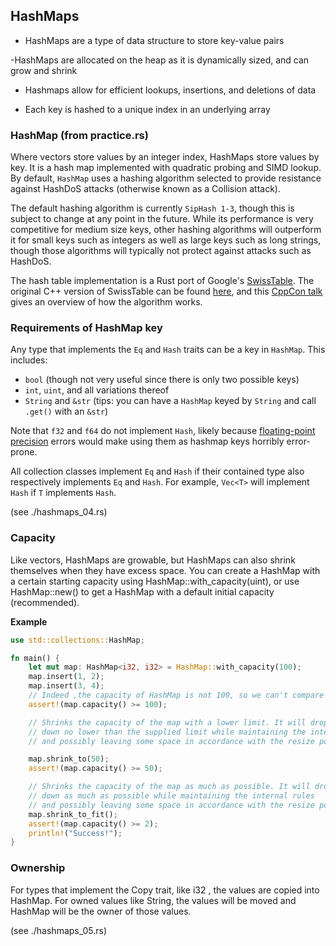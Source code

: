 ## HashMaps

- HashMaps are a type of data structure to store key-value pairs

-HashMaps are allocated on the heap as it is dynamically sized, and can grow and
shrink

- Hashmaps allow for efficient lookups, insertions, and deletions of data

- Each key is hashed to a unique index in an underlying array

### HashMap (from practice.rs)

Where vectors store values by an integer index, HashMaps store values by key. It
is a hash map implemented with quadratic probing and SIMD lookup. By default,
`HashMap` uses a hashing algorithm selected to provide resistance against
HashDoS attacks (otherwise known as a Collision attack).

The default hashing algorithm is currently `SipHash 1-3`, though this is subject
to change at any point in the future. While its performance is very competitive
for medium size keys, other hashing algorithms will outperform it for small keys
such as integers as well as large keys such as long strings, though those
algorithms will typically not protect against attacks such as HashDoS.

The hash table implementation is a Rust port of Google's [SwissTable](https://abseil.io/blog/20180927-swisstables). The original C++ version of SwissTable can be found [here](https://github.com/abseil/abseil-cpp/blob/master/absl/container/internal/raw_hash_set.h), and this [CppCon talk](https://www.youtube.com/watch?v=ncHmEUmJZf4) gives an overview of how the algorithm works.

### Requirements of HashMap key

Any type that implements the `Eq` and `Hash` traits can be a key in `HashMap`. This includes:

- `bool` (though not very useful since there is only two possible keys)
- `int`, `uint`, and all variations thereof
- `String` and `&str` (tips: you can have a `HashMap` keyed by `String` and call `.get()` with an `&str`)

Note that `f32` and `f64` do not implement `Hash`, likely because [floating-point precision](https://en.wikipedia.org/wiki/Floating-point_arithmetic#Accuracy_problems) errors would make using them as hashmap keys horribly error-prone.

All collection classes implement `Eq` and `Hash` if their contained type also respectively implements `Eq` and `Hash`. For example, `Vec<T>` will implement `Hash` if `T` implements `Hash`.

(see ./hashmaps_04.rs)

### Capacity

Like vectors, HashMaps are growable, but HashMaps can also shrink themselves when they have excess space. You can create a HashMap with a certain starting capacity using HashMap::with_capacity(uint), or use HashMap::new() to get a HashMap with a default initial capacity (recommended).

**Example**

```rust
use std::collections::HashMap;

fn main() {
    let mut map: HashMap<i32, i32> = HashMap::with_capacity(100);
    map.insert(1, 2);
    map.insert(3, 4);
    // Indeed ,the capacity of HashMap is not 100, so we can't compare the equality here.
    assert!(map.capacity() >= 100);

    // Shrinks the capacity of the map with a lower limit. It will drop
    // down no lower than the supplied limit while maintaining the internal rules
    // and possibly leaving some space in accordance with the resize policy.

    map.shrink_to(50);
    assert!(map.capacity() >= 50);

    // Shrinks the capacity of the map as much as possible. It will drop
    // down as much as possible while maintaining the internal rules
    // and possibly leaving some space in accordance with the resize policy.
    map.shrink_to_fit();
    assert!(map.capacity() >= 2);
    println!("Success!");
}
```

### Ownership

For types that implement the Copy trait, like i32 , the values are copied into HashMap. For owned values like String, the values will be moved and HashMap will be the owner of those values.

(see ./hashmaps_05.rs)
